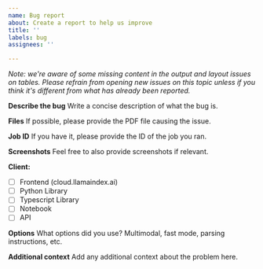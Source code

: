 ```yaml
---
name: Bug report
about: Create a report to help us improve
title: ''
labels: bug
assignees: ''

---
```


_Note: we're aware of some missing content in the output and layout issues on tables. Please refrain from opening new issues on this topic unless if you think it's different from what has already been reported._

**Describe the bug**
Write a concise description of what the bug is.

**Files**
If possible, please provide the PDF file causing the issue.

**Job ID**
If you have it, please provide the ID of the job you ran.

**Screenshots**
Feel free to also provide screenshots if relevant.

**Client:**
 - [ ] Frontend (cloud.llamaindex.ai)
 - [ ] Python Library
 - [ ] Typescript Library
 - [ ] Notebook
 - [ ] API

**Options**
What options did you use? Multimodal, fast mode, parsing instructions, etc.

**Additional context**
Add any additional context about the problem here.
